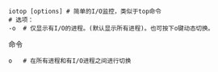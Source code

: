 ```
iotop [options]	# 简单的I/O监控，类似于top命令
# 选项：
-o	# 仅显示有I/O的进程。(默认显示所有进程)。也可按下o键动态切换。
```

命令

```
o	# 在所有进程和有I/O进程之间进行切换
```

